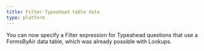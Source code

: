 ```yaml
---
title: Filter Typeahead table data
type: platform
---
```


You can now specify a Filter expression for Typeahead questions that use a FormsByAir data table, which was already possible with Lookups.